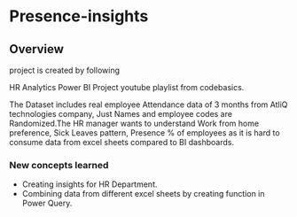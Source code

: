 # Presence-insights
## Overview
project is created by following 

HR Analytics Power BI Project youtube playlist from codebasics.

The Dataset includes real employee Attendance data of 3 months from AtliQ technologies company, Just Names and employee codes are Randomized.The HR manager wants to understand Work from home preference, Sick Leaves pattern, Presence % of employees as it is hard to consume data from excel sheets compared to BI dashboards.

### New concepts learned
* Creating insights for HR Department.
* Combining data from different excel sheets by creating function in Power Query.
